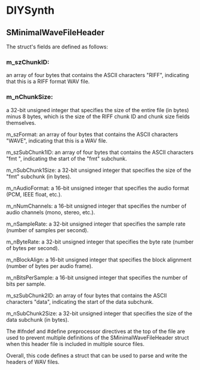 # DIYSynth
## SMinimalWaveFileHeader
The struct's fields are defined as follows:

### m_szChunkID:
an array of four bytes that contains the ASCII characters "RIFF", indicating that this is a RIFF format WAV file.

### m_nChunkSize:
a 32-bit unsigned integer that specifies the size of the entire file (in bytes) minus 8 bytes, which is the size of the RIFF chunk ID and chunk size fields themselves.

m_szFormat: an array of four bytes that contains the ASCII characters "WAVE", indicating that this is a WAV file.

m_szSubChunk1ID: an array of four bytes that contains the ASCII characters "fmt ", indicating the start of the "fmt" subchunk.

m_nSubChunk1Size: a 32-bit unsigned integer that specifies the size of the "fmt" subchunk (in bytes).

m_nAudioFormat: a 16-bit unsigned integer that specifies the audio format (PCM, IEEE float, etc.).

m_nNumChannels: a 16-bit unsigned integer that specifies the number of audio channels (mono, stereo, etc.).

m_nSampleRate: a 32-bit unsigned integer that specifies the sample rate (number of samples per second).

m_nByteRate: a 32-bit unsigned integer that specifies the byte rate (number of bytes per second).

m_nBlockAlign: a 16-bit unsigned integer that specifies the block alignment (number of bytes per audio frame).

m_nBitsPerSample: a 16-bit unsigned integer that specifies the number of bits per sample.

m_szSubChunk2ID: an array of four bytes that contains the ASCII characters "data", indicating the start of the data subchunk.

m_nSubChunk2Size: a 32-bit unsigned integer that specifies the size of the data subchunk (in bytes).

The #ifndef and #define preprocessor directives at the top of the file are used to prevent multiple definitions of the SMinimalWaveFileHeader struct when this header file is included in multiple source files.

Overall, this code defines a struct that can be used to parse and write the headers of WAV files.
